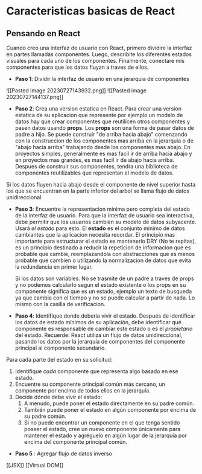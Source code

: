# Caracteristicas basicas de React

## Pensando en React

Cuando creo una interfaz de usuario con React, primero dividire la interfaz en partes llamadas componentes. Luego, describite los diferentes estados visuales para cada uno de los componentes. Finalmente, conectare mis componentes para que los datos fluyan a traves de ellos.

* **Paso 1**: Dividir la interfaz de usuario en una jerarquia de componentes

![[Pasted image 20230727143932.png]]
![[Pasted image 20230727144137.png]]

* **Paso 2**: Crea una version estatica en React. Para crear una version estatica de su aplicacion que represente por ejemplo un modelo de datos hay que crear componentes que reutilicen otros componentes y pasen datos usando **props**. Los **props** son una forma de pasar datos de padre a hijo. Se puede construir "de arriba hacia abajo" comenzando con la construccion de los componentes mas arriba en la jerarquia o de "abajo hacia arriba" trabajando desde los componentes mas abajo. En proyectos simples, generalmente es mas facil ir de arriba hacia abajo y en proyectos mas grandes, es mas facil ir de abajo hacia arriba. Despues de construir sus componentes, tendra una biblioteca de componentes reutilizables que representan el modelo de datos. 

Si los datos fluyen hacia abajo desde el componente de nivel superior hasta los que se encuentran en la parte inferior del arbol se llama flujo de datos unidireccional.

* **Paso 3**: Encuentre la representacion minima pero completa del estado de la interfaz de usuario. Para que la interfaz de usuario sea interactiva, debe permitir que los usuarios cambien su modelo de datos subyacente. Usará _el estado_ para esto. El **estado** es el conjunto minimo de datos cambiantes que la aplicacion necesita recordar. El principio mas importante para estructurar el estado es mantenerlo DRY (No te repitas), es un principio destinado a reducir la repeticion de informacion que es probable que cambie, reemplazandola con abstracciones que es menos probable que cambien o utilizando la normalizacion de datos que evita la redundancia en primer lugar.

	Si los datos son variables. No se trasmite de un padre a traves de props y no podemos calcularlo segun el estado existente o los props en su componente significa que es un estado, ejemplo un texto de busqueda ya que cambia con el tiempo y no se puede calcular a partir de nada. Lo mismo con la casilla de verificacion.


* **Paso 4**: Identifique donde deberia vivir el estado. Después de identificar los datos de estado mínimos de su aplicación, debe identificar qué componente es responsable de cambiar este estado o es el _propietario_ del estado. Recuerde: React utiliza un flujo de datos unidireccional, pasando los datos por la jerarquía de componentes del componente principal al componente secundario.

Para cada parte del estado en su solicitud:

1. Identifique _cada_ componente que representa algo basado en ese estado.
2. Encuentre su componente principal común más cercano, un componente por encima de todos ellos en la jerarquía.
3. Decide dónde debe vivir el estado:
    1. A menudo, puede poner el estado directamente en su padre común.
    2. También puede poner el estado en algún componente por encima de su padre común.
    3. Si no puede encontrar un componente en el que tenga sentido poseer el estado, cree un nuevo componente únicamente para mantener el estado y agréguelo en algún lugar de la jerarquía por encima del componente principal común.

* **Paso 5** : Agregar flujo de datos inverso

[[JSX]]
[[Virtual DOM]]




